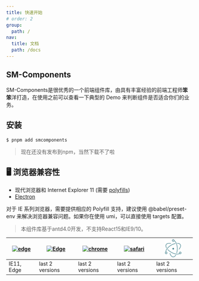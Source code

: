 ```yaml
---
title: 快速开始
# order: 2
group:
  path: /
nav:
  title: 文档
  path: /docs
---
```


## SM-Components
SM-Components是很优秀的一个前端组件库，由具有丰富经验的前端工程师**笨笨**洋打造，在使用之前可以查看一下典型的 Demo 来判断组件是否适合你们的业务。

## 安装
```shell
$ pnpm add smcomponents
```
>现在还没有发布到npm，当然下载不了啦

## 🖥 浏览器兼容性

- 现代浏览器和 Internet Explorer 11 (需要 [polyfills](https://stackoverflow.com/questions/57020976/polyfills-in-2019-for-ie11))
- [Electron](https://www.electronjs.org/)

对于 IE 系列浏览器，需要提供相应的 Polyfill 支持，建议使用 @babel/preset-env 来解决浏览器兼容问题。如果你在使用 umi，可以直接使用 targets 配置。

>本组件库基于antd4.0开发，不支持React15和IE9/10。

| [![edge](https://raw.githubusercontent.com/alrra/browser-logos/master/src/edge/edge_48x48.png)](http://godban.github.io/browsers-support-badges/) | [![Edge](https://raw.githubusercontent.com/alrra/browser-logos/master/src/firefox/firefox_48x48.png)](http://godban.github.io/browsers-support-badges/) | [![chrome](https://raw.githubusercontent.com/alrra/browser-logos/master/src/chrome/chrome_48x48.png)](http://godban.github.io/browsers-support-badges/) | [![safari](https://raw.githubusercontent.com/alrra/browser-logos/master/src/safari/safari_48x48.png)](http://godban.github.io/browsers-support-badges/) | [![electron_48x48](https://raw.githubusercontent.com/alrra/browser-logos/master/src/electron/electron_48x48.png)](http://godban.github.io/browsers-support-badges/) |
| --- | --- | --- | --- | --- |
| IE11, Edge | last 2 versions | last 2 versions | last 2 versions | last 2 versions |